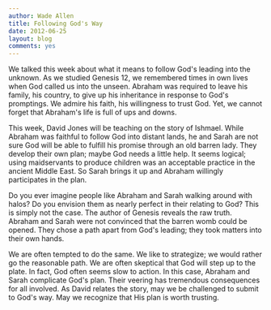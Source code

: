 ```yaml
---
author: Wade Allen
title: Following God's Way
date: 2012-06-25
layout: blog
comments: yes
---
```


We talked this week about what it means to follow God's leading into the unknown. As we studied Genesis 12, we remembered times in own lives when God called us into the unseen. Abraham was required to leave his family, his country, to give up his inheritance in response to God's promptings. We admire his faith, his willingness to trust God. Yet, we cannot forget that Abraham's life is full of ups and downs.

This week, David Jones will be teaching on the story of Ishmael. While Abraham was faithful to follow God into distant lands, he and Sarah are not sure God will be able to fulfill his promise through an old barren lady. They develop their own plan; maybe God needs a little help. It seems logical; using maidservants to produce children was an acceptable practice in the ancient Middle East. So Sarah brings it up and Abraham willingly participates in the plan. 

Do you ever imagine people like Abraham and Sarah walking around with halos? Do you envision them as nearly perfect in their relating to God? This is simply not the case. The author of Genesis reveals the raw truth. Abraham and Sarah were not convinced that the barren womb could be opened. They chose a path apart from God's leading; they took matters into their own hands.

We are often tempted to do the same. We like to strategize; we would rather go the reasonable path. We are often skeptical that God will step up to the plate. In fact, God often seems slow to action. In this case, Abraham and Sarah complicate God's plan. Their veering has tremendous consequences for all involved. As David relates the story, may we be challenged to submit to God's way. May we recognize that His plan is worth trusting.
